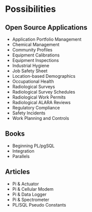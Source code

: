 # Possibilities

## Open Source Applications

* Application Portfolio Management
* Chemical Management
* Community Profiles
* Equipment Calibrations
* Equipment Inspections
* Industrial Hygiene
* Job Safety Sheet
* Location-based Demographics
* Occupational Health
* Radiological Surveys
* Radiological Survey Schedules
* Radiological Work Permits
* Radiological ALARA Reviews
* Regulatory Compliance
* Safety Incidents
* Work Planning and Controls

## Books

* Beginning PL/pgSQL
* Integration
* Parallels

## Articles

* Pi & Actuator
* Pi & Cellular Modem
* Pi & Data Logger
* Pi & Spectrometer
* PL/SQL Pseudo Constants
